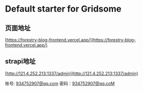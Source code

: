# Default starter for Gridsome

## 页面地址

[https://forestry-blog-frontend.vercel.app/](https://forestry-blog-frontend.vercel.app/)

## strapi地址

[http://121.4.252.213:1337/admin](http://121.4.252.213:1337/admin)

账号: 934752907@qq.com
密码：934752907@qq.coM